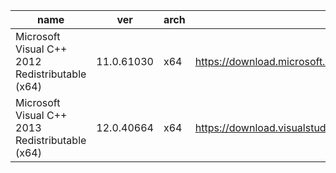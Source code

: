 |name|ver|arch|link|
|--|--|--|--|
|Microsoft Visual C++ 2012 Redistributable (x64)|11.0.61030|x64|https://download.microsoft.com/download/1/6/B/16B06F60-3B20-4FF2-B699-5E9B7962F9AE/VSU_4/vcredist_x64.exe|
|Microsoft Visual C++ 2013 Redistributable (x64)|12.0.40664|x64|https://download.visualstudio.microsoft.com/download/pr/10912041/cee5d6bca2ddbcd039da727bf4acb48a/vcredist_x64.exe|